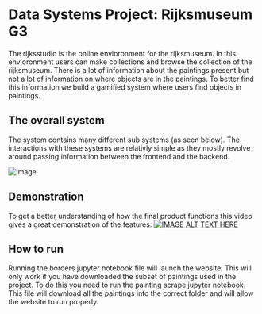# Data Systems Project: Rijksmuseum G3

The rijksstudio is the online envioronment for the rijksmuseum. In this envioronment users can make collections and browse the collection of the rijksmuseum. There is a lot of information about the paintings present but not a lot of information on where objects are in the paintings. To better find this information we build a gamified system where users find objects in paintings.

## The overall system

The system contains many different sub systems (as seen below). The interactions with these systems are relativly simple as they mostly revolve around passing information between the frontend and the backend.

![image](https://imgur.com/a/sBlRxOg)

## Demonstration

To get a better understanding of how the final product functions this video gives a great demonstration of the features: 
[![IMAGE ALT TEXT HERE](https://img.youtube.com/vi/E8GrbFkHlhU/0.jpg)](https://youtu.be/E8GrbFkHlhU)

## How to run

Running the borders jupyter notebook file will launch the website. This will only work if you have downloaded the subset of paintings used in the project. To do this you need to run the painting scrape jupyter notebook. This file will download all the paintings into the correct folder and will allow the website to run properly.
